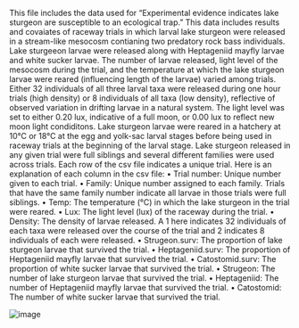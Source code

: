 This file includes the data used for “Experimental evidence indicates lake sturgeon are susceptible to an ecological trap.” This data includes results and covaiates of raceway trials in which larval lake sturgeon were released in a stream-like mesocosm contianing two predatory rock bass individuals. Lake sturgeeon larvae were released along with Heptageniid mayfly larvae and white sucker larvae. The number of larvae released, light level of the mesocosm during the trial, and the temperature at which the lake sturgeon larvae were reared (influencing length of the larvae) varied among trials. Either 32 individuals of all three larval taxa were released during one hour trials (high density) or 8 individuals of all taxa (low density), reflective of observed variation in drifting larvae in a natural system. The light level was set to either 0.20 lux, indicative of a full moon, or 0.00 lux to reflect new moon light condiditons. Lake sturgeon larvae were reared in a hatchery at 10°C or 18°C at the egg and yolk-sac larval stages before being used in raceway trials at the beginning of the larval stage. Lake sturgeon released in any given trial were full siblings and several different families were used across trials. 
Each row of the csv file indicates a unique trial. 
Here is an explanation of each column in the csv file:
•	Trial number: Unique number given to each trial.
•	Family: Unique number assigned to each family. Trials that have the same family number indicate all larvae in those trials were full siblings. 
•	Temp: The temperature (°C) in which the lake sturgeon in the trial were reared.
•	Lux: The light level (lux) of the raceway during the trial. 
•	Density: The density of larvae released. A 1 here indicates 32 individuals of each taxa were released over the course of the trial and 2 indicates 8 individuals of each were released.
•	Strugeon.surv: The proportion of lake sturgeon larvae that survived the trial. 
•	Heptageniid.surv: The proportion of Heptageniid mayfly larvae that survived the trial.
•	Catostomid.surv: The proportion of white sucker larvae that survived the trial.
•	Strugeon: The number of lake sturgeon larvae that survived the trial. 
•	Heptageniid: The number of Heptageniid mayfly larvae that survived the trial.
•	Catostomid: The number of white sucker larvae that survived the trial.

![image](https://github.com/user-attachments/assets/c56687e9-5881-42e1-93a3-0ea8336910fc)
